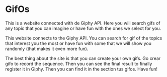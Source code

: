 # GifOs

This is a website connected with de Giphy API. Here you will search gifs of any topic that you can imagine or have fun with the ones we select for you.

This website connects to the Giphy API. You can search for gif of the topics that interest you the most or have fun with some that we will show you randomly (that makes it even more fun).

The best thing about the site is that you can create your own gifs. Go <a>crear gifo</a> to record the sequence. Then you can see the final result to finally register it in Giphy. Then you can find it in the section <a>tus gifos</a>. Have fun!

